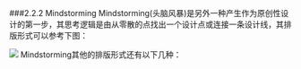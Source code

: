 ###2.2.2 Mindstorming
Mindstorming(头脑风暴)是另外一种产生作为原创性设计的第一步，其思考逻辑是由从零散的点找出一个设计点或连接一条设计线，其排版形式可以参考下图：





![](http://kitpic.makebi.net/ixd/2_2.jpg)
Mindstorming其他的排版形式还有以下几种：


